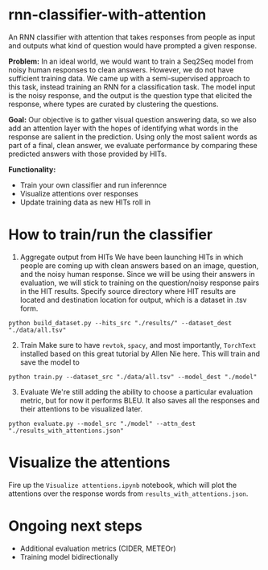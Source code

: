 # rnn-classifier-with-attention
An RNN classifier with attention that takes responses from people as input and outputs what kind of question would have prompted a given response.

<b>Problem:</b> In an ideal world, we would want to train a Seq2Seq model from noisy human responses to clean answers. However, we do not have sufficient training data. We came up with a semi-supervised approach to this task, instead training an RNN for a classification task. The model input is the noisy response, and the output is the question type that elicited the response, where types are curated by clustering the questions.

<b>Goal:</b> Our objective is to gather visual question answering data, so we also add an attention layer with the hopes of identifying what words in the response are salient in the prediction. Using only the most salient words as part of a final, clean answer, we evaluate performance by comparing these predicted answers with those provided by HITs.

<b>Functionality:</b>
- Train your own classifier and run inferennce 
- Visualize attentions over responses
- Update training data as new HITs roll in

# How to train/run the classifier
1. Aggregate output from HITs
We have been launching HITs in which people are coming up with clean answers based on an image, question, and the noisy human response. Since we will be using their answers in evaluation, we will stick to training on the question/noisy response pairs in the HIT results. Specify source directory where HIT results are located and destination location for output, which is a dataset in .tsv form.

`python build_dataset.py --hits_src "./results/" --dataset_dest "./data/all.tsv"`

2. Train 
Make sure to have `revtok`, `spacy`, and most importantly, `TorchText` installed based on this great tutorial by Allen Nie <a src="http://anie.me/On-Torchtext/">here</a>. This will train and save the model to 

`python train.py --dataset_src "./data/all.tsv" --model_dest "./model"`

3. Evaluate 
We're still adding the ability to choose a particular evaluation metric, but for now it performs BLEU. It also saves all the responses and their attentions to be visualized later.

`python evaluate.py --model_src "./model" --attn_dest "./results_with_attentions.json"`

# Visualize the attentions
Fire up the `Visualize attentions.ipynb` notebook, which will plot the attentions over the response words from `results_with_attentions.json`.

# Ongoing next steps
- Additional evaluation metrics (CIDER, METEOr)
- Training model bidirectionally

